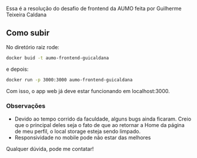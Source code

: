 Essa é a resolução do desafio  de frontend da AUMO feita por Guilherme Teixeira Caldana

## Como subir

No diretório raiz rode:

```bash
docker buid -t aumo-frontend-guicaldana
```

e depois:
```bash
docker run -p 3000:3000 aumo-frontend-guicaldana
```
Com isso, o app web já deve estar funcionando em localhost:3000.

### Observações
- Devido ao tempo corrido da faculdade, alguns bugs ainda ficaram. Creio que o principal deles seja o fato de que ao retornar a Home da página de meu perfil, o local storage esteja sendo limpado.
- Responsividade no mobile pode não estar das melhores



Qualquer dúvida, pode me contatar!
